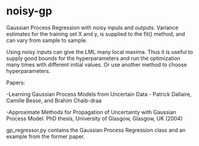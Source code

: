# noisy-gp
Gaussian Process Regression with noisy inputs and outputs. Variance estimates for the training set X and y, is supplied to the fit() method, and can vary from sample to sample.

Using noisy inputs can give the LML many local maxima. Thus it is useful to supply good bounds for the hyperparameters and run the optimization many times with different initial values. Or use another method to choose hyperparameters.

Papers:

-Learning Gaussian Process Models from Uncertain Data - Patrick Dallaire, Camille Besse, and Brahim Chaib-draa

-Approximate Methods for Propagation of Uncertainty with Gaussian Process Model. PhD thesis, University of Glasgow, Glasgow, UK (2004)


gp_regressor.py contains the Gaussian Process Regression class and an example from the former paper.
